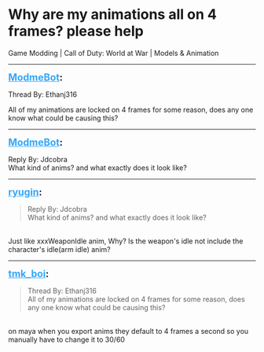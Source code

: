 # Why are my animations all on 4 frames? please help
Game Modding | Call of Duty: World at War | Models & Animation

---
<strong style="font-size: 1.4em;"><span style="text-decoration: underline;text-decoration-color: #34a7f9;"><span style="color:#34a7f9;">ModmeBot</span></span>:</strong>

<p>Thread By: Ethanj316<br /><p style="text-align:left;">All of my animations are locked on 4 frames for some reason, does any one know what could be causing this?</p></p>

---
<strong style="font-size: 1.4em;"><span style="text-decoration: underline;text-decoration-color: #34a7f9;"><span style="color:#34a7f9;">ModmeBot</span></span>:</strong>

<p>Reply By: Jdcobra<br />What kind of anims? and what exactly does it look like?</p>

---
<strong style="font-size: 1.4em;"><span style="text-decoration: underline;text-decoration-color: #34a7f9;"><span style="color:#34a7f9;">ryugin</span></span>:</strong>

<p><blockquote>Reply By: Jdcobra<br />What kind of anims? and what exactly does it look like?<br /></blockquote><br />Just like xxxWeaponIdle anim, Why? Is the weapon&#39;s idle not include the character&#39;s idle(arm idle) anim?</p>

---
<strong style="font-size: 1.4em;"><span style="text-decoration: underline;text-decoration-color: #34a7f9;"><span style="color:#34a7f9;">tmk_boi</span></span>:</strong>

<p><blockquote>Thread By: Ethanj316<br />All of my animations are locked on 4 frames for some reason, does any one know what could be causing this?<br /></blockquote><br />on maya when you export anims they default to 4 frames a second so you manually have to change it to 30/60</p>
